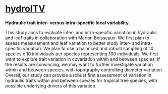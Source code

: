 # [hydroITV](https://sylvainschmitt.github.io/hydroITV/)

**Hydraulic trait inter- versus intra-specific local variability.**

This study aims to evaluate inter- and intra-specific variation in hydraulic and leaf traits in collaboration with Marion Boisseaux. We first plan to assess measurement and leaf variation to better study inter- and intra-specific variation. We plan to use a balanced and robust sampling of 10 species x 10 individuals per species representing 100 individuals. We first want to explore trait variation in covariation within and between species. If the results are convincing, we may want to further investigate variation within and between species, with topography controlling diameter variation. Overall, our study can provide a robust first assessment of variation in hydraulic traits within and between species for tropical tree species, with possible underlying drivers of this variation.
